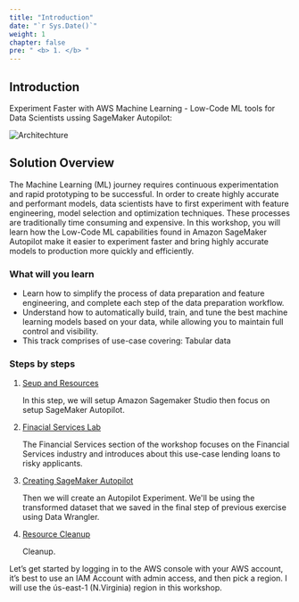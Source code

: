 ```yaml
---
title: "Introduction"
date: "`r Sys.Date()`"
weight: 1
chapter: false
pre: " <b> 1. </b> "
---
```


## Introduction

Experiment Faster with AWS Machine Learning - Low-Code ML tools for Data Scientists ussing SageMaker Autopilot:

![Architechture](/images/1-Introduce/image2.png?featherlight=false)

## Solution Overview
The Machine Learning (ML) journey requires continuous experimentation and rapid prototyping to be successful. In order to create highly accurate and performant models, data scientists have to first experiment with feature engineering, model selection and optimization techniques. These processes are traditionally time consuming and expensive. In this workshop, you will learn how the Low-Code ML capabilities found in Amazon SageMaker Autopilot make it easier to experiment faster and bring highly accurate models to production more quickly and efficiently.

### What will you learn
- Learn how to simplify the process of data preparation and feature engineering, and complete each step of the data preparation workflow.
- Understand how to automatically build, train, and tune the best machine learning models based on your data, while allowing you to maintain full control and visibility.
- This track comprises of use-case covering: Tabular data

### Steps by steps

1. [Seup and Resources](2-SetupandResources/)

   In this step, we will setup Amazon Sagemaker Studio then focus on setup SageMaker Autopilot.

2. [Finacial Services Lab](3-Lab/)

   The Financial Services section of the workshop focuses on the Financial Services industry and introduces about this use-case lending loans to risky applicants.

3. [Creating SageMaker Autopilot](4-Autopilot/)

   Then we will create an Autopilot Experiment. We'll be using the transformed dataset that we saved in the final step of previous exercise using Data Wrangler.

4. [Resource Cleanup](5-Cleanup/)

   Cleanup.

Let’s get started by logging in to the AWS console with your AWS account, it’s best to use an IAM Account with admin access, and then pick a region. I will use the ús-east-1 (N.Virginia) region in this workshop.
